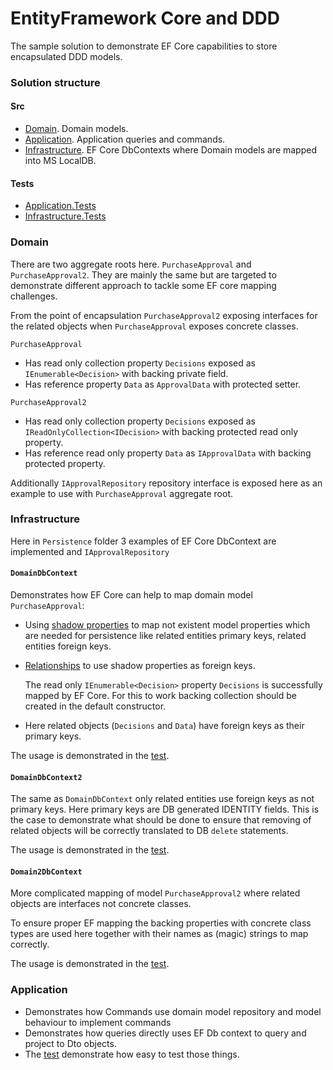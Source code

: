 # EntityFramework Core and DDD

The sample solution to demonstrate EF Core capabilities to store encapsulated DDD models.

### Solution structure

#### Src

* [Domain](/src/Domain). Domain models.
* [Application](/src/Application). Application queries and commands.
* [Infrastructure](/src/Infrastructure). EF Core DbContexts where Domain models are mapped into MS LocalDB.

#### Tests

* [Application.Tests](/tests/Application.Tests)
* [Infrastructure.Tests](/tests/Infrastructure.Tests)

### Domain

There are two aggregate roots here. ``PurchaseApproval`` and ``PurchaseApproval2``.
They are mainly the same but are targeted to demonstrate different approach to tackle some EF core mapping challenges.

From the point of encapsulation ``PurchaseApproval2`` exposing interfaces for the related objects when ``PurchaseApproval`` exposes concrete classes.

``PurchaseApproval``

* Has read only collection property ``Decisions`` exposed as ``IEnumerable<Decision>`` with backing private field.
* Has reference property ``Data`` as ``ApprovalData`` with protected setter.

``PurchaseApproval2``

* Has read only collection property ``Decisions`` exposed as ``IReadOnlyCollection<IDecision>`` with backing protected read only property.
* Has reference read only property ``Data`` as ``IApprovalData`` with backing protected property.

Additionally ``IApprovalRepository`` repository interface is exposed here as an example to use with ``PurchaseApproval`` aggregate root.

### Infrastructure

Here in ``Persistence`` folder 3 examples of EF Core DbContext are implemented and ``IApprovalRepository``

#### ``DomainDbContext``

Demonstrates how EF Core can help to map domain model ``PurchaseApproval``:
* Using [shadow properties](https://docs.microsoft.com/en-us/ef/core/modeling/shadow-properties) to map not existent model properties which are needed for persistence like related entities primary keys, related entities foreign keys.
* [Relationships](https://docs.microsoft.com/en-us/ef/core/modeling/relationships) to use shadow properties as foreign keys.

  The read only ``IEnumerable<Decision>`` property ``Decisions`` is successfully mapped by EF Core. For this to work backing collection should be created in the default constructor.

* Here related objects (``Decisions`` and ``Data``) have foreign keys as their primary keys.

The usage is demonstrated in the [test](/tests/Infrastructure.Tests/Persistence/ApprovalPersistenceTest.cs).

 #### ``DomainDbContext2``

The same as ``DomainDbContext`` only related entities use foreign keys as not primary keys. Here primary keys are DB generated IDENTITY fields. This is the case to demonstrate what should be done to ensure that removing of related objects will be correctly translated to DB ``delete`` statements.

The usage is demonstrated in the [test](/tests/Infrastructure.Tests/Persistence/ApprovalPersistence2Test.cs).

 #### ``Domain2DbContext``

More complicated mapping of model ``PurchaseApproval2`` where related objects are interfaces not concrete classes.

To ensure proper EF mapping the backing properties with concrete class types are used here together with their names as (magic) strings to map correctly.

The usage is demonstrated in the [test](/tests/Infrastructure.Tests/Persistence/Approval2PersistenceTest.cs).

### Application

* Demonstrates how Commands use domain model repository and model behaviour to implement commands
* Demonstrates how queries directly uses EF Db context to query and project to Dto objects.
* The [test](/tests/Application.Tests/QueriesTest.cs) demonstrate how easy to test those things.
